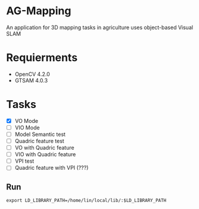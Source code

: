 # AG-Mapping
An application for 3D mapping tasks in agriculture uses object-based Visual SLAM 

# Requierments

- OpenCV 4.2.0
- GTSAM 4.0.3

# Tasks

- [x] VO Mode
- [ ] VIO Mode
- [ ] Model Semantic test
- [ ] Quadric feature test
- [ ] VO with Quadric feature
- [ ] VIO with Quadric feature
- [ ] VPI test
- [ ] Quadric feature with VPI (???)

## Run
```
export LD_LIBRARY_PATH=/home/lin/local/lib/:$LD_LIBRARY_PATH
```
